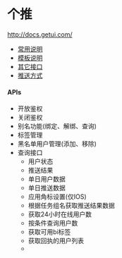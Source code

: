 # 个推

http://docs.getui.com/

- [常用说明](http://docs.getui.com/server/rest/explain/)
- [模板说明](http://docs.getui.com/server/rest/template/)
- [其它接口](http://docs.getui.com/server/rest/other_if/)
- [推送方式](http://docs.getui.com/server/rest/push/)

#### APIs
- 开放鉴权
- 关闭鉴权
- 别名功能(绑定、解绑、查询)
- 标签管理
- 黑名单用户管理(添加、移除)
- 查询接口
    - 用户状态 
    - 推送结果
    - 单日用户数据
    - 单日推送数据
    - 应用角标设置(仅IOS)
    - 根据任务组名获取推送结果数据
    - 获取24小时在线用户数
    - 按条件查询用户数
    - 获取可用bi标签
    - 获取回执的用户列表
    - 
    